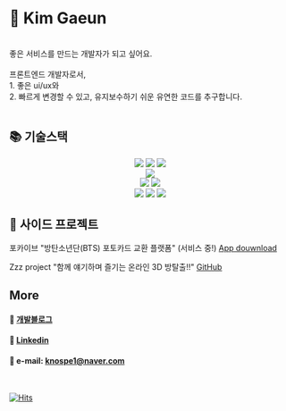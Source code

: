# 🚀 Kim Gaeun
<br>
좋은 서비스를 만드는 개발자가 되고 싶어요.
<br><br>
프론트엔드 개발자로서,<br>
1. 좋은 ui/ux와 <br>
2. 빠르게 변경할 수 있고, 유지보수하기 쉬운 유연한 코드를 추구합니다.
<br><br>


## 📚 기술스택
<div align=center>
  <img src="https://img.shields.io/badge/javascript-F7DF1E?style=for-the-badge&logo=javascript&logoColor=black">
  <img src="https://img.shields.io/badge/Typescript-3178C6?style=for-the-badge&logo=Typescript&logoColor=white"/>
  <img src="https://img.shields.io/badge/react-61DAFB?style=for-the-badge&logo=react&logoColor=black"> 
  <br>
  <img src="https://img.shields.io/badge/Tailwind CSS-06B6D4?style=for-the-badge&logo=Tailwind CSS&logoColor=white"/>
  <br>
  <img src="https://img.shields.io/badge/dart-0175C2?style=for-the-badge&logo=dart&logoColor=white">
  <img src="https://img.shields.io/badge/flutter-02569B?style=for-the-badge&logo=flutter&logoColor=white">
  <br>
  <img src="https://img.shields.io/badge/java-007396?style=for-the-badge&logo=java&logoColor=white">
  <img src="https://img.shields.io/badge/springboot-6DB33F?style=for-the-badge&logo=springboot&logoColor=white">
  <img src="https://img.shields.io/badge/junit5-25A162?style=for-the-badge&logo=junit5&logoColor=white">
</div>


## 🍄 사이드 프로젝트
포카이브 "방탄소년단(BTS) 포토카드 교환 플랫폼" (서비스 중!)
[App douwnload](https://apps.apple.com/kr/app/%ED%8F%AC%EC%B9%B4%EC%9D%B4%EB%B8%8C-phocaive-bts-%ED%8F%AC%ED%86%A0%EC%B9%B4%EB%93%9C/id1624512192)
<br>

Zzz project "함께 얘기하며 즐기는 온라인 3D 방탈출!!"
[GitHub](https://github.com/HangHae99Zzz)
<br>

## More
#### 💬 [개발블로그](https://paran21.tistory.com)
#### 💬 [Linkedin](https://www.linkedin.com/in/gaeun-kim-357573237/)
#### 💬 e-mail: knospe1@naver.com
<br>

[![Hits](https://hits.seeyoufarm.com/api/count/incr/badge.svg?url=https%3A%2F%2Fgithub.com%2Fparan22&count_bg=%2379C83D&title_bg=%23555555&icon=&icon_color=%23E7E7E7&title=hits&edge_flat=false)](https://hits.seeyoufarm.com)
